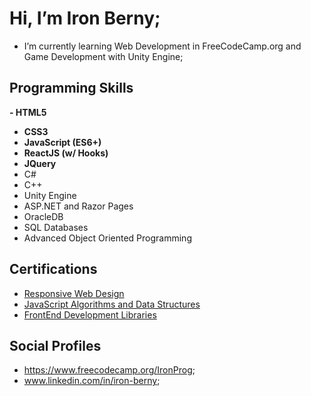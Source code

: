 # Hi, I’m Iron Berny;
- I’m currently learning Web Development in FreeCodeCamp.org and Game Development with Unity Engine;

## Programming Skills 
<b>- HTML5
- CSS3
- JavaScript (ES6+)
- ReactJS (w/ Hooks)
- JQuery</b>
- C#
- C++
- Unity Engine
- ASP.NET and Razor Pages
- OracleDB
- SQL Databases
- Advanced Object Oriented Programming

## Certifications
- <a href='https://www.freecodecamp.org/certification/IronProg/responsive-web-design' target='_blank'>Responsive Web Design</a>
- <a href='https://www.freecodecamp.org/certification/IronProg/javascript-algorithms-and-data-structures' target='_blank'>JavaScript Algorithms and Data Structures</a>
- <a href='https://www.freecodecamp.org/certification/IronProg/front-end-development-libraries' target='_blank'>FrontEnd Development Libraries</a>

## Social Profiles
- https://www.freecodecamp.org/IronProg;
- www.linkedin.com/in/iron-berny;

<!---
IronProg/IronProg is a ✨ special ✨ repository because its `README.md` (this file) appears on your GitHub profile.
You can click the Preview link to take a look at your changes.
--->
